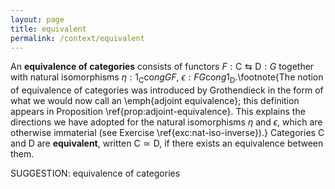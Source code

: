 ```yaml
---
layout: page
title: equivalent
permalink: /context/equivalent
---
```


An **equivalence of categories** consists of functors $F : \mathsf{C} \leftrightarrows \mathsf{D} : G$ together with natural isomorphisms $\eta : 1_\mathsf{C} \mathrm{co}ng GF$, $\epsilon : FG \mathrm{co}ng 1_\mathsf{D}$.\footnote{The notion of equivalence of categories was introduced by Grothendieck in the form of what we would now call an \emph{adjoint equivalence}; this definition appears in Proposition \ref{prop:adjoint-equivalence}. This explains the directions we have adopted for the natural isomorphisms $\eta$ and $\epsilon$, which are otherwise immaterial  (see Exercise \ref{exc:nat-iso-inverse}).} Categories $\mathsf{C}$ and $\mathsf{D}$ are **equivalent**, written $\mathsf{C} \simeq\mathsf{D}$, if there exists an equivalence between them.


SUGGESTION: equivalence of categories